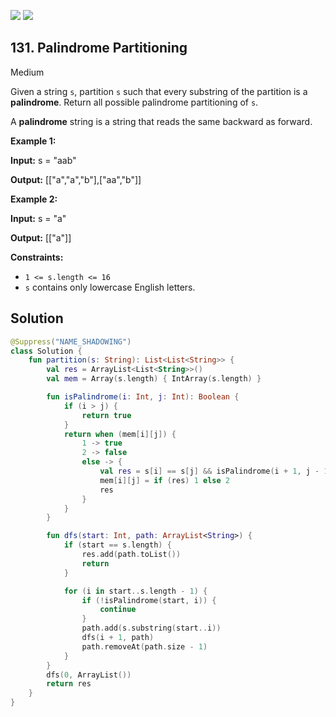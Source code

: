 [![](https://img.shields.io/github/stars/javadev/LeetCode-in-All?label=Stars&style=flat-square)](https://github.com/javadev/LeetCode-in-All)
[![](https://img.shields.io/github/forks/javadev/LeetCode-in-All?label=Fork%20me%20on%20GitHub%20&style=flat-square)](https://github.com/javadev/LeetCode-in-All/fork)

## 131\. Palindrome Partitioning

Medium

Given a string `s`, partition `s` such that every substring of the partition is a **palindrome**. Return all possible palindrome partitioning of `s`.

A **palindrome** string is a string that reads the same backward as forward.

**Example 1:**

**Input:** s = "aab"

**Output:** [["a","a","b"],["aa","b"]]

**Example 2:**

**Input:** s = "a"

**Output:** [["a"]]

**Constraints:**

*   `1 <= s.length <= 16`
*   `s` contains only lowercase English letters.

## Solution

```kotlin
@Suppress("NAME_SHADOWING")
class Solution {
    fun partition(s: String): List<List<String>> {
        val res = ArrayList<List<String>>()
        val mem = Array(s.length) { IntArray(s.length) }

        fun isPalindrome(i: Int, j: Int): Boolean {
            if (i > j) {
                return true
            }
            return when (mem[i][j]) {
                1 -> true
                2 -> false
                else -> {
                    val res = s[i] == s[j] && isPalindrome(i + 1, j - 1)
                    mem[i][j] = if (res) 1 else 2
                    res
                }
            }
        }

        fun dfs(start: Int, path: ArrayList<String>) {
            if (start == s.length) {
                res.add(path.toList())
                return
            }

            for (i in start..s.length - 1) {
                if (!isPalindrome(start, i)) {
                    continue
                }
                path.add(s.substring(start..i))
                dfs(i + 1, path)
                path.removeAt(path.size - 1)
            }
        }
        dfs(0, ArrayList())
        return res
    }
}
```
